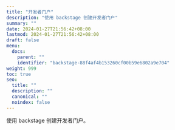 ```yaml
---
title: "开发者门户"
description: "使用 backstage 创建开发者门户"
summary: ""
date: 2024-01-27T21:56:42+08:00
lastmod: 2024-01-27T21:56:42+08:00
draft: false
menu:
  docs:
    parent: ""
    identifier: "backstage-88f4af4b153260cf00b59e6802a9e704"
weight: 999
toc: true
seo:
  title: ""
  description: ""
  canonical: ""
  noindex: false
---
```


使用 backstage 创建开发者门户。

